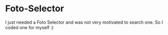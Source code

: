 # Foto-Selector
I just needed a Foto Selector and was not very motivated to search one. So I coded one for myself :)

